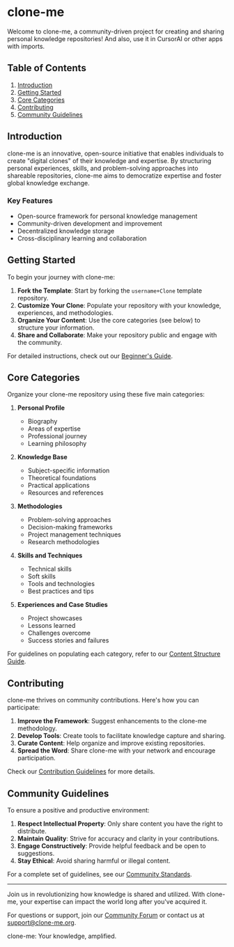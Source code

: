# clone-me

Welcome to clone-me, a community-driven project for creating and sharing personal knowledge repositories! And also, use it in CursorAI or other apps with imports. 

## Table of Contents
1. [Introduction](#introduction)
2. [Getting Started](#getting-started)
3. [Core Categories](#core-categories)
4. [Contributing](#contributing)
5. [Community Guidelines](#community-guidelines)

## Introduction

clone-me is an innovative, open-source initiative that enables individuals to create "digital clones" of their knowledge and expertise. By structuring personal experiences, skills, and problem-solving approaches into shareable repositories, clone-me aims to democratize expertise and foster global knowledge exchange.

### Key Features
- Open-source framework for personal knowledge management
- Community-driven development and improvement
- Decentralized knowledge storage
- Cross-disciplinary learning and collaboration

## Getting Started

To begin your journey with clone-me:

1. **Fork the Template**: Start by forking the `username+Clone` template repository.
2. **Customize Your Clone**: Populate your repository with your knowledge, experiences, and methodologies.
3. **Organize Your Content**: Use the core categories (see below) to structure your information.
4. **Share and Collaborate**: Make your repository public and engage with the community.

For detailed instructions, check out our [Beginner's Guide](link-to-guide).

## Core Categories

Organize your clone-me repository using these five main categories:

1. **Personal Profile**
   - Biography
   - Areas of expertise
   - Professional journey
   - Learning philosophy

2. **Knowledge Base**
   - Subject-specific information
   - Theoretical foundations
   - Practical applications
   - Resources and references

3. **Methodologies**
   - Problem-solving approaches
   - Decision-making frameworks
   - Project management techniques
   - Research methodologies

4. **Skills and Techniques**
   - Technical skills
   - Soft skills
   - Tools and technologies
   - Best practices and tips

5. **Experiences and Case Studies**
   - Project showcases
   - Lessons learned
   - Challenges overcome
   - Success stories and failures

For guidelines on populating each category, refer to our [Content Structure Guide](link-to-guide).

## Contributing

clone-me thrives on community contributions. Here's how you can participate:

1. **Improve the Framework**: Suggest enhancements to the clone-me methodology.
2. **Develop Tools**: Create tools to facilitate knowledge capture and sharing.
3. **Curate Content**: Help organize and improve existing repositories.
4. **Spread the Word**: Share clone-me with your network and encourage participation.

Check our [Contribution Guidelines](link-to-guidelines) for more details.

## Community Guidelines

To ensure a positive and productive environment:

1. **Respect Intellectual Property**: Only share content you have the right to distribute.
2. **Maintain Quality**: Strive for accuracy and clarity in your contributions.
4. **Engage Constructively**: Provide helpful feedback and be open to suggestions.
5. **Stay Ethical**: Avoid sharing harmful or illegal content.

For a complete set of guidelines, see our [Community Standards](link-to-standards).

---

Join us in revolutionizing how knowledge is shared and utilized. With clone-me, your expertise can impact the world long after you've acquired it.

For questions or support, join our [Community Forum](link-to-forum) or contact us at support@clone-me.org.

clone-me: Your knowledge, amplified.